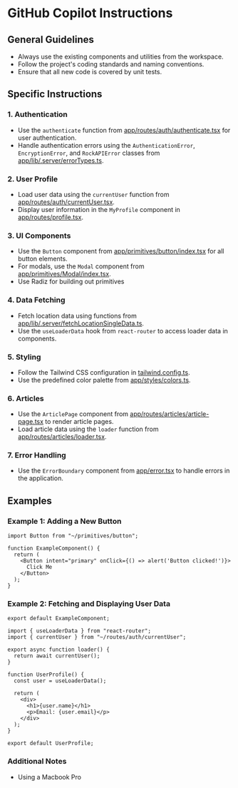# GitHub Copilot Instructions

## General Guidelines
- Always use the existing components and utilities from the workspace.
- Follow the project's coding standards and naming conventions.
- Ensure that all new code is covered by unit tests.

## Specific Instructions

### 1. Authentication
- Use the `authenticate` function from [app/routes/auth/authenticate.tsx](app/routes/auth/authenticate.tsx) for user authentication.
- Handle authentication errors using the `AuthenticationError`, `EncryptionError`, and `RockAPIError` classes from [app/lib/.server/errorTypes.ts](app/lib/.server/errorTypes.ts).

### 2. User Profile
- Load user data using the `currentUser` function from [app/routes/auth/currentUser.tsx](app/routes/auth/currentUser.tsx).
- Display user information in the `MyProfile` component in [app/routes/profile.tsx](app/routes/profile.tsx).

### 3. UI Components
- Use the `Button` component from [app/primitives/button/index.tsx](app/primitives/button/index.tsx) for all button elements.
- For modals, use the `Modal` component from [app/primitives/Modal/index.tsx](app/primitives/Modal/index.tsx).
- Use Radiz for building out primitives

### 4. Data Fetching
- Fetch location data using functions from [app/lib/.server/fetchLocationSingleData.ts](app/lib/.server/fetchLocationSingleData.ts).
- Use the `useLoaderData` hook from `react-router` to access loader data in components.

### 5. Styling
- Follow the Tailwind CSS configuration in [tailwind.config.ts](tailwind.config.ts).
- Use the predefined color palette from [app/styles/colors.ts](app/styles/colors.ts).

### 6. Articles
- Use the `ArticlePage` component from [app/routes/articles/article-page.tsx](app/routes/articles/article-page.tsx) to render article pages.
- Load article data using the `loader` function from [app/routes/articles/loader.tsx](app/routes/articles/loader.tsx).

### 7. Error Handling
- Use the `ErrorBoundary` component from [app/error.tsx](app/error.tsx) to handle errors in the application.

## Examples

### Example 1: Adding a New Button
```tsx
import Button from "~/primitives/button";

function ExampleComponent() {
  return (
    <Button intent="primary" onClick={() => alert('Button clicked!')}>
      Click Me
    </Button>
  );
}
```

### Example 2: Fetching and Displaying User Data
```tsx
export default ExampleComponent;

import { useLoaderData } from "react-router";
import { currentUser } from "~/routes/auth/currentUser";

export async function loader() {
  return await currentUser();
}

function UserProfile() {
  const user = useLoaderData();

  return (
    <div>
      <h1>{user.name}</h1>
      <p>Email: {user.email}</p>
    </div>
  );
}

export default UserProfile;
```

### Additional Notes
- Using a Macbook Pro